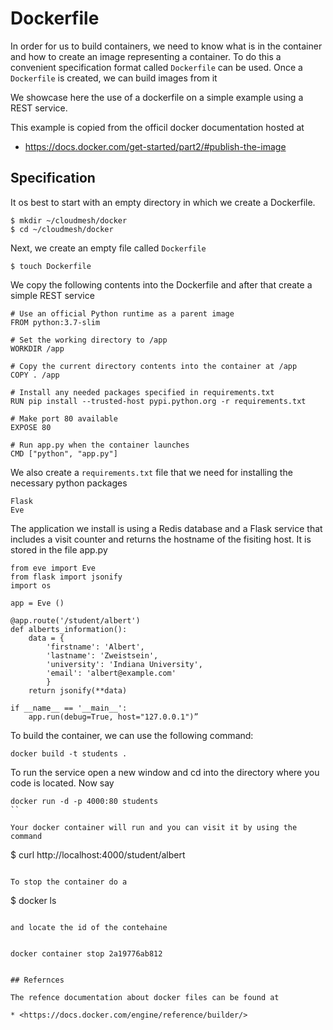 # Dockerfile

In order for us to build containers, we need to know what is in the
container and how to create an image representing a container. To do
this a convenient specification format called `Dockerfile` can be
used. Once a `Dockerfile` is created, we can build images from it

We showcase here the use of a dockerfile on a simple example using a
REST service.

This example is copied from the officil docker documentation hosted
at

* <https://docs.docker.com/get-started/part2/#publish-the-image>

## Specification

It os best to start with an empty directory in which we create a
Dockerfile.

```console
$ mkdir ~/cloudmesh/docker
$ cd ~/cloudmesh/docker
```

Next, we create an empty file called `Dockerfile`

```console
$ touch Dockerfile
```

We copy the following contents into the Dockerfile and after that
create a simple REST service

```
# Use an official Python runtime as a parent image
FROM python:3.7-slim

# Set the working directory to /app
WORKDIR /app

# Copy the current directory contents into the container at /app
COPY . /app

# Install any needed packages specified in requirements.txt
RUN pip install --trusted-host pypi.python.org -r requirements.txt

# Make port 80 available 
EXPOSE 80

# Run app.py when the container launches
CMD ["python", "app.py"]
```

We also create a `requirements.txt` file that we need for installing the
necessary python packages

```
Flask
Eve
```

The application we install is using a Redis database and a Flask
service that includes a visit counter and returns the hostname of the
fisiting host. It is stored in the file app.py

```
from eve import Eve
from flask import jsonify
import os

app = Eve ()

@app.route('/student/albert')
def alberts_information():
    data = {
        'firstname': 'Albert',
        'lastname': 'Zweistsein',
        'university': 'Indiana University',
        'email': 'albert@example.com'
        }
    return jsonify(**data)

if __name__ == '__main__':
    app.run(debug=True, host="127.0.0.1")”
```


To build the container, we can use the following command:

```
docker build -t students .
```

To run the service open a new window and cd into the directory where
you code is located. Now say

```
docker run -d -p 4000:80 students
``

Your docker container will run and you can visit it by using the
command

```
$ curl http://localhost:4000/student/albert
```

To stop the container do a

```
$ docker ls
```

and locate the id of the contehaine 


docker container stop 2a19776ab812


## Refernces

The refence documentation about docker files can be found at 

* <https://docs.docker.com/engine/reference/builder/>


